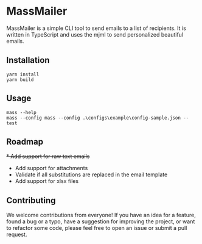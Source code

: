 # MassMailer

MassMailer is a simple CLI tool to send emails to a list of recipients. It is written in TypeScript and uses the mjml to
send personalized beautiful emails.

## Installation

```
yarn install
yarn build
```

## Usage

```
mass --help
mass --config mass --config .\configs\example\config-sample.json --test
```

## Roadmap

~~* Add support for raw text emails~~

* Add support for attachments
* Validate if all substitutions are replaced in the email template
* Add support for xlsx files

## Contributing

We welcome contributions from everyone! If you have an idea for a feature, found a bug or a typo, have a suggestion for
improving the project, or want to refactor some code, please feel free to open an issue or submit a pull request.
